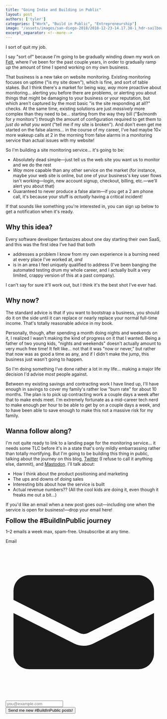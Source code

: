 ```yaml
---
title: "Going Indie and Building in Public"
layout: post
authors: ['tyler']
categories: ["Work", "Build in Public", "Entrepreneurship"]
image: "/assets/images/san-diego-2018/2018-12-23-14.17.38-1_hdr-sailboat.jpg"
excerpt_separator: <!--more-->
---
```


I sort of quit my job.

I say "sort of" because I'm going to be gradually winding down my work on <a href="https://felt.com" rel="nofollow">Felt</a>, where I've been for the past couple years, in order to gradually ramp _up_ the amount of time I spend working on my own business.

That business is a new take on website monitoring. Existing monitoring focuses on uptime ("is my site down"), which is fine, and sort of table stakes. But I think there's a market for being way, _way_ more proactive about monitoring... alerting you before there are problems, or alerting you about things that might be damaging to your business or your reputation, but which aren't captured by the most basic "is the site responding at all?" checks. At the same time, existing solutions are just _massively_ more complex than they need to be... starting from the way they bill ("$_x_/month for _y_ monitors") through the amount of configuration required to get them to _just do what you want_ ("tell me if my site is broken"). And don't even get me started on the false alarms... in the course of my career, I've had maybe 10&times; more wakeup calls at 2 in the morning from false alarms in a monitoring service than actual issues with my website!

So I'm building a site monitoring service... it's going to be:

* Absolutely dead simple—just tell us the web site you want us to monitor and we do the rest
* _Way_ more capable than any other service on the market (for instance, maybe your web site is online, but one of your business's key user flows isn't working—login, new account signup, checkout, billing, etc.—we'll alert you about that)
* Guaranteed to never produce a false alarm—if you get a 2 am phone call, it's because your stuff is _actually_ having a critical incident!

<!--more-->

If that sounds like something you're interested in, you can sign up below to get a notification when it's ready.

## Why this idea?

Every software developer fantasizes about one day starting their own SaaS, and this was the first idea I've had that both

* addresses a problem I know from my own experience is a burning need at every place I've worked at, _and_
* is in an area I feel uniquely qualified to address (I've been banging the automated testing drum my whole career, and I actually built a very limited, crappy version of this at a past company).

I can't say for sure it'll work out, but I think it's the best shot I've ever had.

## Why now?

The standard advice is that if you want to bootstrap a business, you should do it on the side until it can replace or nearly replace your normal full-time income. That's totally reasonable advice in my book.

Personally, though, after spending a month doing nights and weekends on it, I realized I wasn't making the kind of progress on it that I wanted. Being a father of two young kids, "nights and weekends" doesn't actually amount to very much free time! It felt like... not that it was "now or never," but rather that now was as good a time as any, and if I didn't make the jump, this business just wasn't going to happen.

So I'm doing something I've done rather a lot in my life... making a major life decision I'd advise _most_ people against.

Between my existing savings and contracting work I have lined up, I'll have enough in savings to cover my family's rather low "burn rate" for about 10 months. The plan is to pick up contracting work a couple days a week after that to make ends meet. I'm extremely fortunate as a mid-career tech nerd to make enough per hour to be able to get by on a couple days a week, and to have been able to save enough to make this not a massive risk for my family.

## Wanna follow along?

I'm not quite ready to link to a landing page for the monitoring service... it needs some TLC before it's in a state that's only mildly embarrassing rather than totally mortifying. But I'm going to be building this thing in public, talking about the journey on this blog, [Twitter](https://twitter.com/TylerAYoung) (I refuse to call it anything else, dammit), and [Mastodon](https://fosstodon.org/@tylerayoung). I'll talk about:

- How I think about the product positioning and marketing
- The ups and downs of doing sales
- Interesting bits about how the service is built
- Actual revenue numbers?? (All the cool kids are doing it, even though it freaks me out a bit...)

If you'd like an email when a new post goes out—including one when the service is open for business!—drop your email here!

<form
  method="POST"
  action="https://customerioforms.com/forms/submit_action?site_id=c4a416941ebb499f636d&form_id=66ffc0e21d3d4cb&success_url=https://tylerayoung.com/signup-successful/"
  class="max-w-xl bg-green-100 p-2 sm:p-8 m-2 sm:m-4 rounded"
>
    <h2 style="margin-top: 0; margin-bottom: 0.25em;">Follow the #BuildInPublic journey</h2>
    <p>1&ndash;2 emails a week max, spam-free. Unsubscribe at any time.</p>
    <div class="flex flex-row gap-x-2 items-center">
        <label for="email_input" class="block font-medium leading-6 text-gray-900 w-fit">Email</label>
        <div class="relative rounded-md shadow-sm" style="flex-grow: 1">
            <div class="pointer-events-none absolute inset-y-0 left-0 flex items-center pl-3">
                <svg class="h-5 w-5 text-gray-400" viewBox="0 0 20 20" fill="currentColor" aria-hidden="true">
                    <path d="M3 4a2 2 0 00-2 2v1.161l8.441 4.221a1.25 1.25 0 001.118 0L19 7.162V6a2 2 0 00-2-2H3z" />
                    <path d="M19 8.839l-7.77 3.885a2.75 2.75 0 01-2.46 0L1 8.839V14a2 2 0 002 2h14a2 2 0 002-2V8.839z" />
                </svg>
            </div>
            <input type="email" name="email" id="email_input" class="block grow w-full rounded-md border-0 py-1.5 pl-10 text-gray-900 ring-1 ring-inset ring-gray-300 placeholder:text-gray-400 focus:ring-2 focus:ring-inset focus:ring-green-600 sm:text-sm sm:leading-6" placeholder="you@example.com">
        </div>
    </div>
    <button type="submit" class="mt-4 flex w-full justify-center rounded-md bg-green-600 px-3 py-1.5 text-sm font-semibold leading-6 text-white shadow-sm hover:bg-green-700 focus-visible:outline focus-visible:outline-2 focus-visible:outline-offset-2 focus-visible:outline-green-600">Send me new #BuildInPublic posts!</button>
</form>
